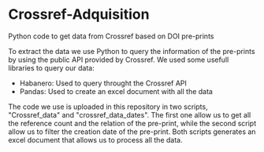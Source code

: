 # Crossref-Adquisition
Python code to get data from Crossref based on DOI pre-prints

To extract the data we use Python to query the information of the pre-prints by using the public API provided by Crossref. 
We used some usefull libraries to query our data: 
- Habanero: Used to query throught the Crossref API
- Pandas: Used to create an excel document with all the data

The code we use is uploaded in this repository in two scripts, "Crossref_data" and "crossref_data_dates". The first one allow us to get all the reference count and the relation of the pre-print, while the second script allow us to filter the creation date of the pre-print. Both scripts generates an excel document that allows us to process all the data. 
